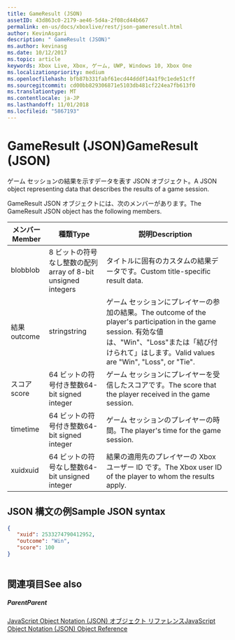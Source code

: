 ```yaml
---
title: GameResult (JSON)
assetID: 43d863c0-2179-ae46-5d4a-2f08cd44b667
permalink: en-us/docs/xboxlive/rest/json-gameresult.html
author: KevinAsgari
description: " GameResult (JSON)"
ms.author: kevinasg
ms.date: 10/12/2017
ms.topic: article
keywords: Xbox Live, Xbox, ゲーム, UWP, Windows 10, Xbox One
ms.localizationpriority: medium
ms.openlocfilehash: bfb87b331fabf61ecd44dddf14a1f9c1ede51cff
ms.sourcegitcommit: cd00bb829306871e5103db481cf224ea7fb613f0
ms.translationtype: MT
ms.contentlocale: ja-JP
ms.lasthandoff: 11/01/2018
ms.locfileid: "5867193"
---
```

# <a name="gameresult-json"></a><span data-ttu-id="f1ac3-104">GameResult (JSON)</span><span class="sxs-lookup"><span data-stu-id="f1ac3-104">GameResult (JSON)</span></span>
<span data-ttu-id="f1ac3-105">ゲーム セッションの結果を示すデータを表す JSON オブジェクト。</span><span class="sxs-lookup"><span data-stu-id="f1ac3-105">A JSON object representing data that describes the results of a game session.</span></span> 
<a id="ID4EN"></a>

  
 
<span data-ttu-id="f1ac3-106">GameResult JSON オブジェクトには、次のメンバーがあります。</span><span class="sxs-lookup"><span data-stu-id="f1ac3-106">The GameResult JSON object has the following members.</span></span>
 
| <span data-ttu-id="f1ac3-107">メンバー</span><span class="sxs-lookup"><span data-stu-id="f1ac3-107">Member</span></span>| <span data-ttu-id="f1ac3-108">種類</span><span class="sxs-lookup"><span data-stu-id="f1ac3-108">Type</span></span>| <span data-ttu-id="f1ac3-109">説明</span><span class="sxs-lookup"><span data-stu-id="f1ac3-109">Description</span></span>| 
| --- | --- | --- | 
| <span data-ttu-id="f1ac3-110">blob</span><span class="sxs-lookup"><span data-stu-id="f1ac3-110">blob</span></span>| <span data-ttu-id="f1ac3-111">8 ビットの符号なし整数の配列</span><span class="sxs-lookup"><span data-stu-id="f1ac3-111">array of 8-bit unsigned integers</span></span>| <span data-ttu-id="f1ac3-112">タイトルに固有のカスタムの結果データです。</span><span class="sxs-lookup"><span data-stu-id="f1ac3-112">Custom title-specific result data.</span></span>| 
| <span data-ttu-id="f1ac3-113">結果</span><span class="sxs-lookup"><span data-stu-id="f1ac3-113">outcome</span></span>| <span data-ttu-id="f1ac3-114">string</span><span class="sxs-lookup"><span data-stu-id="f1ac3-114">string</span></span>| <span data-ttu-id="f1ac3-115">ゲーム セッションにプレイヤーの参加の結果。</span><span class="sxs-lookup"><span data-stu-id="f1ac3-115">The outcome of the player's participation in the game session.</span></span> <span data-ttu-id="f1ac3-116">有効な値は、"Win"、"Loss"または「結び付けられて」はします。</span><span class="sxs-lookup"><span data-stu-id="f1ac3-116">Valid values are "Win", "Loss", or "Tie".</span></span> | 
| <span data-ttu-id="f1ac3-117">スコア</span><span class="sxs-lookup"><span data-stu-id="f1ac3-117">score</span></span>| <span data-ttu-id="f1ac3-118">64 ビットの符号付き整数</span><span class="sxs-lookup"><span data-stu-id="f1ac3-118">64-bit signed integer</span></span>| <span data-ttu-id="f1ac3-119">ゲーム セッションにプレイヤーを受信したスコアです。</span><span class="sxs-lookup"><span data-stu-id="f1ac3-119">The score that the player received in the game session.</span></span>| 
| <span data-ttu-id="f1ac3-120">time</span><span class="sxs-lookup"><span data-stu-id="f1ac3-120">time</span></span>| <span data-ttu-id="f1ac3-121">64 ビットの符号付き整数</span><span class="sxs-lookup"><span data-stu-id="f1ac3-121">64-bit signed integer</span></span>| <span data-ttu-id="f1ac3-122">ゲーム セッションのプレイヤーの時間。</span><span class="sxs-lookup"><span data-stu-id="f1ac3-122">The player's time for the game session.</span></span>| 
| <span data-ttu-id="f1ac3-123">xuid</span><span class="sxs-lookup"><span data-stu-id="f1ac3-123">xuid</span></span>| <span data-ttu-id="f1ac3-124">64 ビットの符号なし整数</span><span class="sxs-lookup"><span data-stu-id="f1ac3-124">64-bit unsigned integer</span></span>| <span data-ttu-id="f1ac3-125">結果の適用先のプレイヤーの Xbox ユーザー ID です。</span><span class="sxs-lookup"><span data-stu-id="f1ac3-125">The Xbox user ID of the player to whom the results apply.</span></span>| 
  
<a id="ID4EPC"></a>

 
## <a name="sample-json-syntax"></a><span data-ttu-id="f1ac3-126">JSON 構文の例</span><span class="sxs-lookup"><span data-stu-id="f1ac3-126">Sample JSON syntax</span></span>
 

```json
{
   "xuid": 2533274790412952,
   "outcome": "Win",
   "score": 100
}
    
```

  
<a id="ID4EYC"></a>

 
## <a name="see-also"></a><span data-ttu-id="f1ac3-127">関連項目</span><span class="sxs-lookup"><span data-stu-id="f1ac3-127">See also</span></span>
 
<a id="ID4E1C"></a>

 
##### <a name="parent"></a><span data-ttu-id="f1ac3-128">Parent</span><span class="sxs-lookup"><span data-stu-id="f1ac3-128">Parent</span></span> 

[<span data-ttu-id="f1ac3-129">JavaScript Object Notation (JSON) オブジェクト リファレンス</span><span class="sxs-lookup"><span data-stu-id="f1ac3-129">JavaScript Object Notation (JSON) Object Reference</span></span>](atoc-xboxlivews-reference-json.md)

   